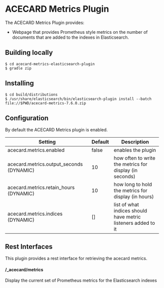 # ACECARD Metrics Plugin

The ACECARD Metrics Plugin provides:
* Webpage that provides Prometheus style metrics on the number of documents that are added to the indexes in Elasticsearch.

## Building locally
```
$ cd acecard-metrics-elasticsearch-plugin
$ gradle zip
```

## Installing
```
$ cd build/distributions
$ /usr/share/elasticsearch/bin/elasticsearch-plugin install --batch file://$PWD/acecard-metrics-7.6.0.zip
```

## Configuration
By default the ACECARD Metrics plugin is enabled.

| Setting                                                                | Default                                        | Description
|------------------------------------------------------------------------|------------------------------------------------|------------
| acecard.metrics.enabled                                                | false | enables the plugin
| acecard.metrics.output_seconds (DYNAMIC)                               | 10 | how often to write the metrics for display (in seconds)
| acecard.metrics.retain_hours (DYNAMIC)                               | 10 | how long to hold the metrics for display (in hours)
| acecard.metrics.indices (DYNAMIC)                                		 | [] | list of what indices should have metric listeners added to it

## Rest Interfaces

This plugin provides a rest interface for retrieving the acecard metrics.

#### /_acecard/metrics

Display the current set of Prometheus metrics for the Elasticsearch indexes